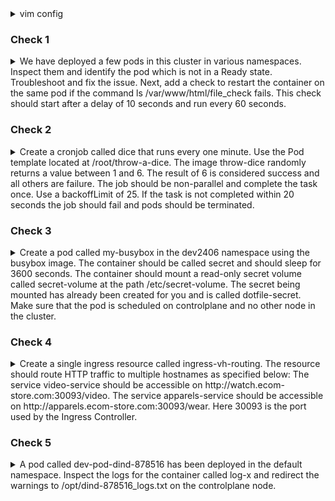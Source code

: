 <details><summary>vim config</summary>
<p>
  
```bash
export dy='--dry-run=client -o yaml' fg='--force --grace-period 0' && \
alias k=kubectl && source <(kubectl completion bash | sed 's/kubectl/k/g') && \
echo "source <(kubectl completion bash)" >> $HOME/.bashrc && \
echo -e 'set et nu sts=2 sw=2 ts=2 ' >> ~/.vimrc
EXPLAINED
set expandtab #never see \t again in your file - expands tab keypresses to space
set number
set softtabstop #of whitespace cols a tab/backspace keypress is worth
set shiftwidth=2 #of whitespace cols a "lvl of indent" is worth
set tabstop=2 #of whitespace cols a tab counts for

```
</p>
</details>

### Check 1 ###
<details><summary>
We have deployed a few pods in this cluster in various namespaces. Inspect them and identify the pod which is not in a Ready state. Troubleshoot and fix the issue.
Next, add a check to restart the container on the same pod if the command ls /var/www/html/file_check fails. This check should start after a delay of 10 seconds and run every 60 seconds.
</summary>
<p>
  
```bash
k get pods -A
k get pod -n dev1401 nginx1401 > 1.yml
vim 1.yml
apiVersion: v1
kind: Pod
metadata:
  labels:
    run: nginx
  name: nginx1401
  namespace: dev1401
spec:
  containers:
  - image: kodekloud/nginx
    imagePullPolicy: IfNotPresent
    name: nginx
    ports:
    - containerPort: 9080
      protocol: TCP
    readinessProbe:
      httpGet:
        path: /
        port: 9080    
    livenessProbe:
      exec:
        command:
        - ls
        - /var/www/html/file_check
      initialDelaySeconds: 10
      periodSeconds: 60
k delete pod -n dev1401 nginx1401 $fg
k create -f 1.yml
```
</p>
</details>

### Check 2 ###
<details><summary>
Create a cronjob called dice that runs every one minute. Use the Pod template located at /root/throw-a-dice. The image throw-dice randomly returns a value between 1 and 6. The result of 6 is considered success and all others are failure.
The job should be non-parallel and complete the task once. Use a backoffLimit of 25. 
If the task is not completed within 20 seconds the job should fail and pods should be terminated.
</summary>
<p>
  
```bash
vim 2.yml
apiVersion: batch/v1beta1
kind: CronJob
metadata:
  name: dice
spec:
  schedule: "*/1 * * * *"
  jobTemplate:
    spec:
      completions: 1
      backoffLimit: 25 # This is so the job does not quit before it succeeds.
      activeDeadlineSeconds: 20
      template:
        spec:
          containers:
          - name: dice
            image: kodekloud/throw-dice
          restartPolicy: Never
k create -f 2.yml
```
</p>
</details>

### Check 3 ###
<details><summary>
Create a pod called my-busybox in the dev2406 namespace using the busybox image. The container should be called secret and should sleep for 3600 seconds. 
The container should mount a read-only secret volume called secret-volume at the path /etc/secret-volume. The secret being mounted has already been created for you and is called dotfile-secret.
Make sure that the pod is scheduled on controlplane and no other node in the cluster.
</summary>
<p>
  
```bash
vim 3.yml
apiVersion: v1
kind: Pod
metadata:
  creationTimestamp: null
  labels:
    run: my-busybox
  name: my-busybox
  namespace: dev2406
spec:
  volumes:
  - name: secret-volume
    secret:
      secretName: dotfile-secret
  nodeSelector:
    kubernetes.io/hostname: controlplane
  tolerations:
  - key: "node-role.kubernetes.io/master"
    operator: "Exists"
    effect: "NoSchedule"
  containers:
  - command:
    - sleep
    args:
    - "3600"
    image: busybox
    name: secret
    volumeMounts:
    - name: secret-volume
      readOnly: true
      mountPath: "/etc/secret-volume"
k create -f 2.yml
```
</p>
</details>

### Check 4 ###
<details><summary>
Create a single ingress resource called ingress-vh-routing. The resource should route HTTP traffic to multiple hostnames as specified below:
The service video-service should be accessible on http://watch.ecom-store.com:30093/video.
The service apparels-service should be accessible on http://apparels.ecom-store.com:30093/wear.
Here 30093 is the port used by the Ingress Controller.
</summary>
<p>
  
```bash
vim 4.yml
kind: Ingress
apiVersion: networking.k8s.io/v1
metadata:
  name: ingress-vh-routing
  annotations:
    nginx.ingress.kubernetes.io/rewrite-target: /
spec:
  rules:
  - host: watch.ecom-store.com
    http:
      paths:
      - pathType: Prefix
        path: "/video"
        backend:
          service:
            name: video-service
            port:
              number: 8080
  - host: apparels.ecom-store.com
    http:
      paths:
      - pathType: Prefix
        path: "/wear"
        backend:
          service:
            name: apparels-service
            port:
              number: 8080
k create -f 4.yml
```
</p>
</details>

### Check 5 ###
<details><summary>
A pod called dev-pod-dind-878516 has been deployed in the default namespace. Inspect the logs for the container called log-x and redirect the warnings to /opt/dind-878516_logs.txt on the controlplane node.
</summary>
<p>
  
```bash
k logs dev-pod-dind-878516 -c log-x | grep WARNING > /opt/dind-878516_logs.txt
```
</p>
</details>
